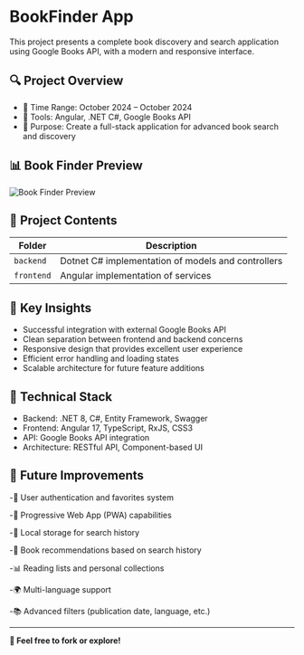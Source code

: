 # BookFinder App

This project presents a complete book discovery and search application using Google Books API, with a modern and responsive interface.

## 🔍 Project Overview

- 📅 Time Range: October 2024 – October 2024
- 🧪 Tools: Angular, .NET C#, Google Books API
- 🎯 Purpose: Create a full-stack application for advanced book search and discovery

## 📊 Book Finder Preview

![Book Finder Preview](assets/images/gothic-chess-preview.png)

## 📁 Project Contents

| Folder     | Description                                   |
|------------|-----------------------------------------------|
| `backend`  | Dotnet C# implementation of models and controllers |
| `frontend` | Angular implementation of services            |

## 🧠 Key Insights

- Successful integration with external Google Books API
- Clean separation between frontend and backend concerns
- Responsive design that provides excellent user experience
- Efficient error handling and loading states
- Scalable architecture for future feature additions


## 🔧 Technical Stack

- Backend: .NET 8, C#, Entity Framework, Swagger
- Frontend: Angular 17, TypeScript, RxJS, CSS3
- API: Google Books API integration
- Architecture: RESTful API, Component-based UI

## 🚀 Future Improvements
-🔐 User authentication and favorites system

-📱 Progressive Web App (PWA) capabilities

-💾 Local storage for search history

-🎯 Book recommendations based on search history

-📊 Reading lists and personal collections

-🌍 Multi-language support

-📚 Advanced filters (publication date, language, etc.)

---

**📌 Feel free to fork or explore!**



